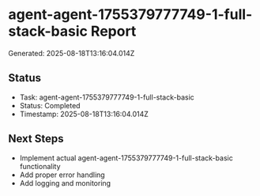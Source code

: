 # agent-agent-1755379777749-1-full-stack-basic Report

Generated: 2025-08-18T13:16:04.014Z

## Status
- Task: agent-agent-1755379777749-1-full-stack-basic
- Status: Completed
- Timestamp: 2025-08-18T13:16:04.014Z

## Next Steps
- Implement actual agent-agent-1755379777749-1-full-stack-basic functionality
- Add proper error handling
- Add logging and monitoring
